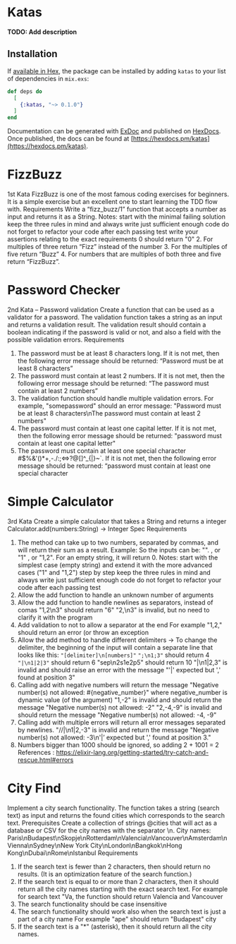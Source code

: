 # Katas

**TODO: Add description**

## Installation

If [available in Hex](https://hex.pm/docs/publish), the package can be installed
by adding `katas` to your list of dependencies in `mix.exs`:

```elixir
def deps do
  [
    {:katas, "~> 0.1.0"}
  ]
end
```

Documentation can be generated with [ExDoc](https://github.com/elixir-lang/ex_doc)
and published on [HexDocs](https://hexdocs.pm). Once published, the docs can
be found at [https://hexdocs.pm/katas](https://hexdocs.pm/katas).

# FizzBuzz
1st Kata
FizzBuzz is one of the most famous coding exercises for beginners. It is a simple exercise but an excellent one to start learning the TDD flow with.
Requirements
Write a “fizz_buzz/1” function that accepts a number as input and returns it as a String.
Notes:
start with the minimal failing solution
keep the three rules in mind and always write just sufficient enough code
do not forget to refactor your code after each passing test
write your assertions relating to the exact requirements
0 should return "0"
2. For multiples of three return “Fizz” instead of the number
3. For the multiples of five return “Buzz”
4. For numbers that are multiples of both three and five return “FizzBuzz”.


# Password Checker 

2nd Kata – Password validation
Create a function that can be used as a validator for a password.
The validation function takes a string as an input and returns a validation result. The validation result should contain a boolean indicating if the password is valid or not, and also a field with the possible validation errors.
Requirements
1. The password must be at least 8 characters long. If it is not met, then the following error message should be returned: “Password must be at least 8 characters”
2. The password must contain at least 2 numbers. If it is not met, then the following error message should be returned: “The password must contain at least 2 numbers”
3. The validation function should handle multiple validation errors.
For example, "somepassword" should an error message: "Password must be at least 8 characters\nThe password must contain at least 2 numbers"
4. The password must contain at least one capital letter. If it is not met, then the following error message should be returned: "password must contain at least one capital letter"
5. The password must contain at least one special character #$%&'()*+,-./:;<=>?@[\]^_{|}~`. If it is not met, then the following error message should be returned: “password must contain at least one special character

# Simple Calculator

3rd Kata
Create a simple calculator that takes a String and returns a integer
Calculator.add(numbers:String) -> Integer
Spec Requirements
1. The method can take up to two numbers, separated by commas, and will return their sum as a result.
Example: So the inputs can be: "". , or "1" , or "1,2".
For an empty string, it will return 0.
Notes:
start with the simplest case (empty string) and extend it with the more advanced cases ("1" and "1,2") step by step
keep the three rules in mind and always write just sufficient enough code
do not forget to refactor your code after each passing test
2. Allow the add function to handle an unknown number of arguments
3. Allow the add function to handle newlines as separators, instead of comas
"1,2\n3" should return "6"
"2,\n3" is invalid, but no need to clarify it with the program
4. Add validation to not to allow a separator at the end
For example "1,2," should return an error (or throw an exception
5. Allow the add method to handle different delimiters -> To change the delimiter, the beginning of the input will contain a separate line that looks like this:
  ```"[delimiter]\n[numbers]"```
  ```";\n1;3"``` should return 4
  ```"|\n1|2|3"``` should return 6
  "sep\n2s1e2p5" should return 10
  "|\n1|2,3" is invalid and should raise an error  with the message "'|' expected but ',' found at position 3"
6. Calling add with negative numbers will return the message "Negative number(s) not allowed: #{negative_number}"  where negative_number  is dynamic value (of the argument)
"1,-2" is invalid and should return the message "Negative number(s) not allowed: -2"
"2,-4,-9" is invalid and should return the message "Negative number(s) not allowed: -4, -9"
7. Calling add with multiple errors will return all error messages separated by newlines.
"//|\n1|2,-3" is invalid and return the message "Negative number(s) not allowed: -3\n'|’ expected but ',' found at position 3."
8. Numbers bigger than 1000 should be ignored, so adding 2 + 1001 = 2
References :
https://elixir-lang.org/getting-started/try-catch-and-rescue.html#errors

# City Find

Implement a city search functionality. The function takes a string (search text) as input and returns the found cities which corresponds to the search text.
Prerequisites
Create a collection of strings @cities that will act as a database or CSV for the city names with the separator \n.
City names:
Paris\nBudapest\nSkopje\nRotterdam\nValencia\nVancouver\nAmsterdam\nVienna\nSydney\nNew York City\nLondon\nBangkok\nHong Kong\nDubai\nRome\nIstanbul
Requirements
1. If the search text is fewer than 2 characters, then should return no results. (It is an optimization feature of the search function.)
2. If the search text is equal to or more than 2 characters, then it should return all the city names starting with the exact search text.
For example for search text "Va, the function should return Valencia and Vancouver
3. The search functionality should be case insensitive
4. The search functionality should work also when the search text is just a part of a city name
For example "ape" should return "Budapest" city
5. If the search text is a "*" (asterisk), then it should return all the city names.


